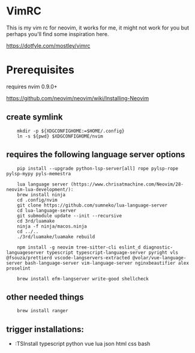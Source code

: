 # VimRC

This is my vim rc for neovim, it works for me, it might not work for you but perhaps you'll find some inspiration here.

https://dotfyle.com/mostley/vimrc

# Prerequisites

requires nvim 0.9.0+

https://github.com/neovim/neovim/wiki/Installing-Neovim

## create symlink

        mkdir -p ${XDGCONFIGHOME:=$HOME/.config}
        ln -s ${pwd} $XDGCONFIGHOME/nvim

## requires the following language server options

        pip install --upgrade python-lsp-server[all] rope pylsp-rope pylsp-mypy pyls-memestra

        lua language server (https://www.chrisatmachine.com/Neovim/28-neovim-lua-development/):
        brew install ninja
        cd .config/nvim
        git clone https://github.com/sumneko/lua-language-server
        cd lua-language-server
        git submodule update --init --recursive
        cd 3rd/luamake
        ninja -f ninja/macos.ninja
        cd ../..
        ./3rd/luamake/luamake rebuild

        npm install -g neovim tree-sitter-cli eslint_d diagnostic-languageserver typescript typescript-language-server pyright vls @fsouza/prettierd vscode-langservers-extracted @volar/vue-language-server bash-language-server vim-language-server nginxbeautifier alex proselint

        brew install efm-langserver write-good shellcheck

## other needed things

        brew install ranger

## trigger installations:

- :TSInstall typescript python vue lua json html css bash
